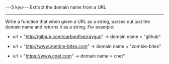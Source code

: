 ---5 kyu--- Extract the domain name from a URL

------

Write a function that when given a URL as a string, parses out just the domain name and returns it as a string. For example:

* url = "http://github.com/carbonfive/raygun" -> domain name = "github"

* url = "http://www.zombie-bites.com"         -> domain name = "zombie-bites"

* url = "https://www.cnet.com"                -> domain name = cnet"